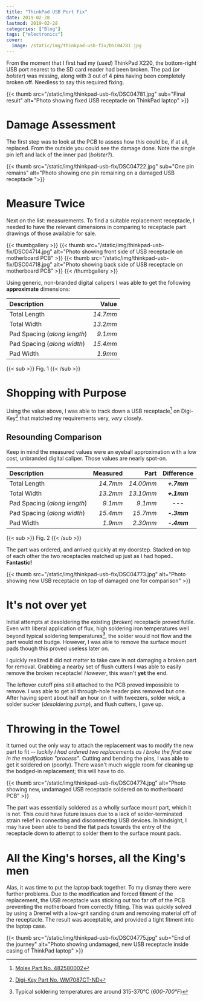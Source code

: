 ```yaml
---
title: "ThinkPad USB Port Fix"
date: 2019-02-28
lastmod: 2019-02-28
categories: ["Blog"]
tags: ["electronics"]
cover:
  image: /static/img/thinkpad-usb-fix/DSC04781.jpg
---
```

From the moment that I first had my (_used_) ThinkPad X220, the bottom-right USB
port nearest to the SD card reader had been broken. The pad (_or bolster_) was
missing, along with 3 out of 4 pins having been completely broken off. Needless
to say this required fixing.

<!--more-->

{{< thumb src="/static/img/thinkpad-usb-fix/DSC04781.jpg"
    sub="Final result"
    alt="Photo showing fixed USB receptacle on ThinkPad laptop" >}}

# Damage Assessment

The first step was to look at the PCB to assess how this could be, if at all,
replaced. From the outside you could see the damage done. Note the single
pin left and lack of the inner pad (_bolster?_).

{{< thumb src="/static/img/thinkpad-usb-fix/DSC04722.jpg"
    sub="One pin remains"
    alt="Photo showing one pin remaining on a damaged USB receptacle ">}}

# Measure Twice

Next on the list: measurements. To find a suitable replacement receptacle, I
needed to have the relevant dimensions in comparing to receptacle part drawings
of those available for sale.

{{< thumbgallery >}}
    {{< thumb src="/static/img/thinkpad-usb-fix/DSC04714.jpg"
        alt="Photo showing front side of USB receptacle on motherboard PCB" >}}
    {{< thumb src="/static/img/thinkpad-usb-fix/DSC04718.jpg"
        alt="Photo showing back side of USB receptacle on motherboard PCB" >}}
{{< /thumbgallery >}}

Using generic, non-branded digital calipers I was able to get the following
**approximate** dimensions:

| Description                  |    Value |
|:-----------------------------|---------:|
| Total Length                 | _14.7mm_ |
| Total Width                  | _13.2mm_ |
| Pad Spacing (_along length_) |  _9.1mm_ |
| Pad Spacing (_along width_)  | _15.4mm_ |
| Pad Width                    |  _1.9mm_ |
{{< sub >}}
Fig. 1
{{< /sub >}}

# Shopping with Purpose

Using the value above, I was able to track down a USB receptacle[^1] on
Digi-Key[^2] that matched my requirements very, _very_
closely.

## Resounding Comparison

Keep in mind the measured values were an eyeball approximation with a low cost,
unbranded digital caliper. Those values are nearly spot-on.

| Description                  | Measured |      Part | Difference  |
|:-----------------------------|---------:|----------:|:-----------:|
| Total Length                 | _14.7mm_ | _14.00mm_ | _**+.7mm**_ |
| Total Width                  | _13.2mm_ | _13.10mm_ | _**+.1mm**_ |
| Pad Spacing (_along length_) |  _9.1mm_ |   _9.1mm_ | **---**     |
| Pad Spacing (_along width_)  | _15.4mm_ |  _15.7mm_ | _**-.3mm**_ |
| Pad Width                    |  _1.9mm_ |  _2.30mm_ | _**-.4mm**_ |
{{< sub >}}
Fig. 2
{{< /sub >}}

The part was ordered, and arrived quickly at my doorstep. Stacked on top of each
other the two receptacles matched up just as I had hoped.. **Fantastic!**

{{< thumb src="/static/img/thinkpad-usb-fix/DSC04773.jpg"
    alt="Photo showing new USB receptacle on top of damaged one for comparison" >}}

# It's not over yet

Initial attempts at desoldering the existing (_broken_) receptacle proved
futile. Even with liberal application of flux, high soldering iron temperatures
well beyond typical soldering temperatures[^3], the solder would not flow and
the part would not budge. However, I was able to remove the surface mount pads
though this proved useless later on.

I quickly realized it did not matter to take care in not damaging a broken part
for removal. Grabbing a nearby set of flush cutters I was able to easily remove
the broken receptacle! _However_, this wasn't **yet** the end.

The leftover cutoff pins still attached to the PCB proved impossible to
remove. I was able to get all through-hole header pins removed but one. After
having spent about half an hour on it with tweezers, solder wick, a solder
sucker (_desoldering pump_), and flush cutters, I gave up.

# Throwing in the Towel

It turned out the only way to attach the replacement was to modify the new part
to fit -- _luckily I had ordered two replacements as I broke the first one in
the modification "process"_. Cutting and bending the pins, I was able to get it
soldered on (poorly). There wasn't much wiggle room for cleaning up the
bodged-in replacement; this will have to do.

{{< thumb src="/static/img/thinkpad-usb-fix/DSC04774.jpg"
    alt="Photo showing new, undamaged USB receptacle soldered on to motherboard PCB" >}}

The part was essentially soldered as a wholly surface mount part, which it is
not. This could have future issues due to a lack of solder-terminated strain
relief in connecting and disconnecting USB devices. In hindsight, I may have
been able to bend the flat pads towards the entry of the receptacle down to
attempt to solder them to the surface mount pads.

# All the King's horses, all the King's men

Alas, it was time to put the laptop back together. To my dismay there were
further problems. Due to the modification and forced fitment of the replacement,
the USB receptacle was sticking out too far off of the PCB preventing the
motherboard from correctly fitting. This was quickly solved by using a Dremel
with a low-grit sanding drum and removing material off of the receptacle. The
result was acceptable, and provided a tight fitment into the laptop case.

{{< thumb src="/static/img/thinkpad-usb-fix/DSC04775.jpg"
    sub="End of the journey"
    alt="Photo showing undamaged, new USB receptacle inside casing of ThinkPad laptop" >}}

[^1]: [Molex Part No. 482580002](https://www.molex.com/molex/products/datasheet.jsp?part=active/0482580002_IO_CONNECTORS.xml&channel=Products)
[^2]: [Digi-Key Part No. WM7087CT-ND](https://www.digikey.com/products/en?keywords=WM7087CT-ND)
[^3]: Typical soldering temperatures are around 315-370°C (_600-700°F_)
